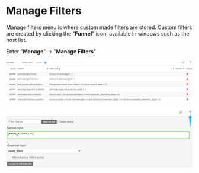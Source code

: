 # Manage Filters

Manage filters menu is where custom made filters are stored. Custom filters are created by clicking the "**Funnel**" icon, available in windows such as the host list. 

Enter "**Manage**" -> "**Manage Filters**" 

![Global_Filters](/media/05_00_22_01_Global_Filters.png)

![Global_Filters](/media/05_00_22_02_Global_Filters.png)

